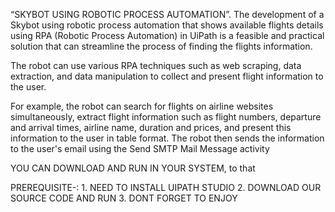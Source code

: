 “SKYBOT USING ROBOTIC PROCESS AUTOMATION”. 
The development of a Skybot using robotic process automation that shows available flights details 
using RPA (Robotic Process Automation) in UiPath is a feasible and practical solution that can 
streamline the process of finding the flights information. 

The robot can use various RPA techniques such as web scraping, data extraction, and data 
manipulation to collect and present flight information to the user. 

For example, the robot can search for flights on airline websites simultaneously, extract flight 
information such as flight numbers, departure and arrival times, airline name, duration and prices, 
and present this information to the user in table format. The robot then sends the information to the 
user's email using the Send SMTP Mail Message activity

YOU CAN DOWNLOAD AND RUN IN YOUR SYSTEM, to that

PREREQUISITE-:  1. NEED TO INSTALL UIPATH STUDIO
                2. DOWNLOAD OUR SOURCE CODE AND RUN
                3. DONT FORGET TO ENJOY
